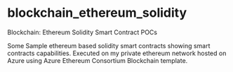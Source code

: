 # blockchain_ethereum_solidity
Blockchain: Ethereum Solidity Smart Contract POCs

Some Sample ethereum based solidity smart contracts showing smart contracts capabilities.
Executed on my private ethereum network hosted on Azure using Azure Ethereum Consortium Blockchain template.
